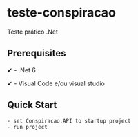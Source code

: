 # teste-conspiracao
Teste prático .Net

## Prerequisites

✔ - .Net 6

✔ - Visual Code e/ou visual studio

## Quick Start

```
- set Conspiracao.API to startup project
- run project


```

